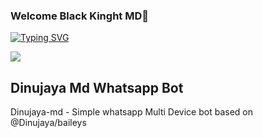 ### Welcome Black Kinght MD👋

[![Typing SVG](https://readme-typing-svg.demolab.com?font=Fira+Code&pause=1000&color=44C6F7&background=7AFF2D00&width=435&lines=Welcome+My+offlcal+Github+account+;I+am+Black+knight+MD+Bot+Owner+;Power+by+Dinujaya)](https://git.io/typing-svg)

<a><img src='https://i.imgur.com/LyHic3i.gif'/></a>
## Dinujaya Md Whatsapp Bot
Dinujaya-md - Simple whatsapp Multi Device bot based on @Dinujaya/baileys


